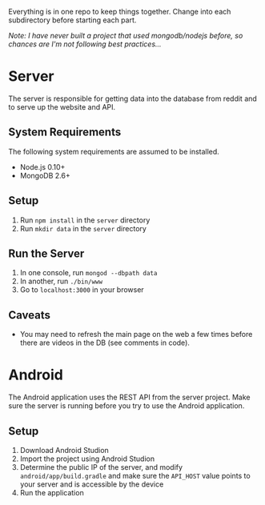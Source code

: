 Everything is in one repo to keep things together. Change into each subdirectory
before starting each part.

*Note: I have never built a project that used mongodb/nodejs before, 
so chances are I'm not following best practices...*

# Server
The server is responsible for getting data into the database from reddit and
to serve up the website and API.

## System Requirements
The following system requirements are assumed to be installed.

* Node.js 0.10+
* MongoDB 2.6+

## Setup
1. Run ``npm install`` in the ``server`` directory
2. Run ``mkdir data`` in the ``server`` directory

## Run the Server
1. In one console, run ``mongod --dbpath data``
2. In another, run ``./bin/www``
3. Go to ``localhost:3000`` in your browser

## Caveats
- You may need to refresh the main page on the web a few times before there are
videos in the DB (see comments in code).

# Android
The Android application uses the REST API from the server project. Make sure
the server is running before you try to use the Android application.

## Setup
1. Download Android Studion
2. Import the project using Android Studion
3. Determine the public IP of the server, and modify ``android/app/build.gradle`` and 
make sure the ``API_HOST`` value points to your server and is accessible by the device
4. Run the application